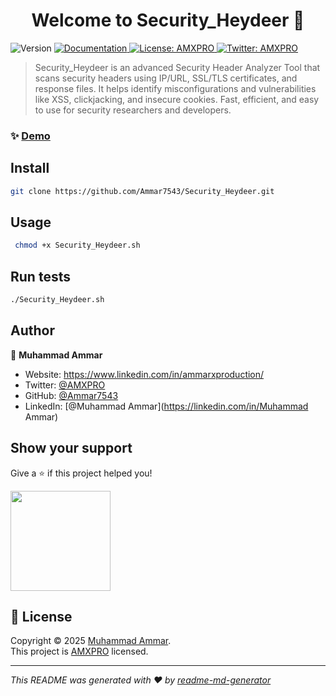 <h1 align="center">Welcome to Security_Heydeer 👋</h1>
<p>
  <img alt="Version" src="https://img.shields.io/badge/version-1.0.0-blue.svg?cacheSeconds=2592000" />
  <a href="https://github.com/Ammar7543/Security_Heydeer.git" target="_blank">
    <img alt="Documentation" src="https://img.shields.io/badge/documentation-yes-brightgreen.svg" />
  </a>
  <a href="AMXPRO" target="_blank">
    <img alt="License: AMXPRO" src="https://img.shields.io/badge/License-AMXPRO-yellow.svg" />
  </a>
  <a href="https://twitter.com/AMXPRO" target="_blank">
    <img alt="Twitter: AMXPRO" src="https://img.shields.io/twitter/follow/AMXPRO.svg?style=social" />
  </a>
</p>

> Security_Heydeer is an advanced Security Header Analyzer Tool that scans security headers using IP/URL, SSL/TLS certificates, and response files. It helps identify misconfigurations and vulnerabilities like XSS, clickjacking, and insecure cookies. Fast, efficient, and easy to use for security researchers and developers.

### ✨ [Demo](https://github.com/Ammar7543/Security_Heydeer.git)

## Install

```sh
git clone https://github.com/Ammar7543/Security_Heydeer.git
```

## Usage

```sh
 chmod +x Security_Heydeer.sh
```

## Run tests

```sh
./Security_Heydeer.sh
```

## Author

👤 **Muhammad Ammar**

* Website: https://www.linkedin.com/in/ammarxproduction/
* Twitter: [@AMXPRO](https://twitter.com/AMXPRO)
* GitHub: [@Ammar7543](https://github.com/Ammar7543)
* LinkedIn: [@Muhammad Ammar](https://linkedin.com/in/Muhammad Ammar)

## Show your support

Give a ⭐️ if this project helped you!

<a href="https://www.patreon.com/AMXPRO">
  <img src="https://c5.patreon.com/external/logo/become_a_patron_button@2x.png" width="160">
</a>

## 📝 License

Copyright © 2025 [Muhammad Ammar](https://github.com/Ammar7543).<br />
This project is [AMXPRO](AMXPRO) licensed.

***
_This README was generated with ❤️ by [readme-md-generator](https://github.com/kefranabg/readme-md-generator)_